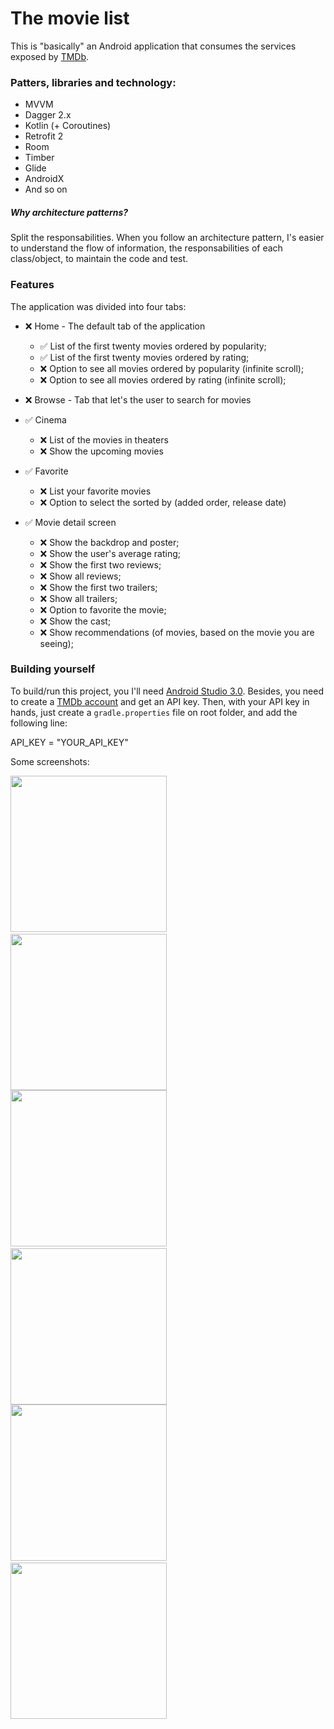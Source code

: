 # The movie list

This is "basically" an Android application that consumes the services exposed by [TMDb](https://www.themoviedb.org).

### Patters, libraries and technology:
  * MVVM
  * Dagger 2.x
  * Kotlin (+ Coroutines)
  * Retrofit 2
  * Room
  * Timber
  * Glide
  * AndroidX
  * And so on

##### Why architecture patterns?
Split the responsabilities. When you follow an architecture pattern,
I's easier to understand the flow of information, the responsabilities of each class/object, to maintain the code and test.


### Features

The application was divided into four tabs:

  * :x: Home - The default tab of the application
    * :white_check_mark: List of the first twenty movies ordered by popularity;
    * :white_check_mark: List of the first twenty movies ordered by rating;
    * :x: Option to see all movies ordered by popularity (infinite scroll);
    * :x: Option to see all movies ordered by rating (infinite scroll);

  * :x: Browse - Tab that let's the user to search for movies

  * :white_check_mark: Cinema
    * :x: List of the movies in theaters
    * :x: Show the upcoming movies

  * :white_check_mark: Favorite
    * :x: List your favorite movies
    * :x: Option to select the sorted by (added order, release date)

 * :white_check_mark: Movie detail screen
   * :x: Show the backdrop and poster;
   * :x: Show the user's average rating;
   * :x: Show the first two reviews;
   * :x: Show all reviews;
   * :x: Show the first two trailers;
   * :x: Show all trailers;
   * :x: Option to favorite the movie;
   * :x: Show the cast;
   * :x: Show recommendations (of movies, based on the movie you are seeing);
   
### Building yourself

To build/run this project, you I'll need [Android Studio 3.0](https://developer.android.com/studio/index.html).
Besides, you need to create a [TMDb account](https://www.themoviedb.org/account/signup) and get an API key.
Then, with your API key in hands, just create a `gradle.properties` file on root folder, and add the following line:

API_KEY = "YOUR_API_KEY"                                              
                                              
   
Some screenshots:

<img src="https://raw.github.com/luanalbineli/popularmovies/master/screenshots/Screenshot_1514071118.png" width="250">&nbsp;&nbsp;&nbsp;&nbsp;&nbsp;&nbsp;<img src="https://raw.github.com/luanalbineli/popularmovies/master/screenshots/Screenshot_1514071175.png" width="250">
\
<img src="https://raw.github.com/luanalbineli/popularmovies/master/screenshots/Screenshot_1514071183.png" width="250">&nbsp;&nbsp;&nbsp;&nbsp;&nbsp;&nbsp;<img src="https://raw.github.com/luanalbineli/popularmovies/master/screenshots/Screenshot_1514083364.png" width="250">
\
<img src="https://raw.github.com/luanalbineli/popularmovies/master/screenshots/Screenshot_1514083379.png" width="250">&nbsp;&nbsp;&nbsp;&nbsp;&nbsp;&nbsp;<img src="https://raw.github.com/luanalbineli/popularmovies/master/screenshots/Screenshot_20180526-234522.png" width="250">